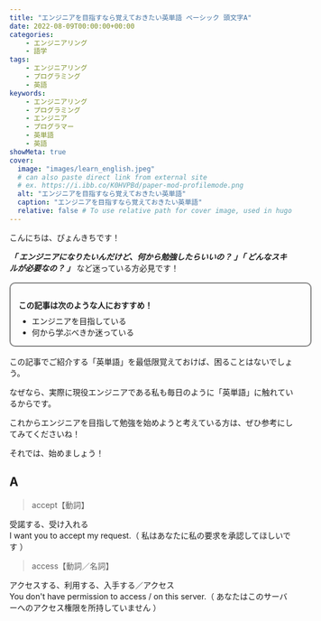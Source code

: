 ```yaml
---
title: "エンジニアを目指すなら覚えておきたい英単語 ベーシック 頭文字A"
date: 2022-08-09T00:00:00+00:00
categories:
    - エンジニアリング
    - 語学
tags:
    - エンジニアリング
    - プログラミング
    - 英語
keywords:
    - エンジニアリング
    - プログラミング
    - エンジニア
    - プログラマー
    - 英単語
    - 英語
showMeta: true
cover:
  image: "images/learn_english.jpeg"
  # can also paste direct link from external site
  # ex. https://i.ibb.co/K0HVPBd/paper-mod-profilemode.png
  alt: "エンジニアを目指すなら覚えておきたい英単語"
  caption: "エンジニアを目指すなら覚えておきたい英単語"
  relative: false # To use relative path for cover image, used in hugo Page-bundles
---
```


[comment]: <> (https://www.xserver.ne.jp/blog/blog-how-to-write-template/#%E3%80%8C%E6%9B%B8%E3%81%8D%E5%87%BA%E3%81%97%E3%83%91%E3%83%BC%E3%83%88%E3%80%8D%E3%81%AE%E6%9B%B8%E3%81%8D%E6%96%B9)
[comment]: <> (https://progeigo.org/learning/essential-words-600-plus/)

<style>
    .flame {
        margin: 1rem 0;
        padding: 1em;
        width: 100%;
        border: 2px solid #828282;
        border-radius: 10px;
    }

    .flame ul {
        margin: 0;
    }

    .flame ul li {
        margin: 0;
    }

</style>

こんにちは、ぴょんきちです！

***「 エンジニアになりたいんだけど、何から勉強したらいいの？ 」「 どんなスキルが必要なの？ 」*** など迷っている方必見です！

<div class="flame">
    <p style="margin-bottom: .5rem;"><strong>この記事は次のような人におすすめ！</strong></p>
    <ul>
        <li>エンジニアを目指している</li>
        <li>何から学ぶべきか迷っている</li>
    </ul>
</div>

この記事でご紹介する「英単語」を最低限覚えておけば、困ることはないでしょう。

なぜなら、実際に現役エンジニアである私も毎日のように「英単語」に触れているからです。

これからエンジニアを目指して勉強を始めようと考えている方は、ぜひ参考にしてみてくださいね！

それでは、始めましょう！

## A


> accept【動詞】

受諾する、受け入れる</br>
I want you to accept my request.（ 私はあなたに私の要求を承認してほしいです ）

> access【動詞／名詞】

アクセスする、利用する、入手する／アクセス</br>
You don't have permission to access / on this server.（ あなたはこのサーバーへのアクセス権限を所持していません ）

